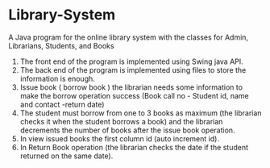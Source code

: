 # Library-System
A Java program for the online library system with the
classes for Admin, Librarians, Students, and Books

1. The front end of the program is  implemented using Swing java API. 
2. The back end of the program is implemented using files to store the information is
enough.
3. Issue book ( borrow book ) the librarian needs some information to make the borrow
operation success (Book call no - Student id, name and contact -return date)
4. The student must borrow from one to 3 books as maximum (the librarian checks it
when the student borrows a book) and the librarian decrements the number of books
after the issue book operation.
5. In view issued books the first column id (auto increment id). 
6. In Return Book operation (the librarian checks the date if the student returned on the
same date).
